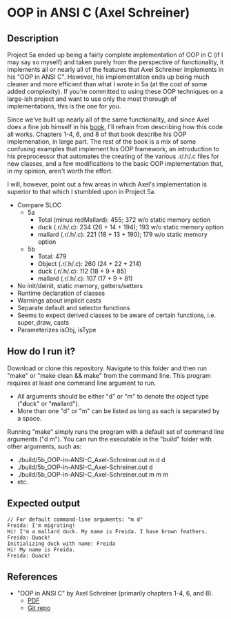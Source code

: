 # OOP in ANSI C (Axel Schreiner)

## Description

Project 5a ended up being a fairly complete implementation of OOP in C (if I may say so myself) and taken purely from the perspective of functionality, it implements all or nearly all of the features that Axel Schreiner implements in his "OOP in ANSI C". However, his implementation ends up being much cleaner and more efficient than what I wrote in 5a (at the cost of some added complexity). If you're committed to using these OOP techniques on a large-ish project and want to use only the most thorough of implementations, this is the one for you.

Since we've built up nearly all of the same functionality, and since Axel does a fine job himself in his [book](https://www.cs.rit.edu/~ats/books/ooc.pdf), I'll refrain from describing how this code all works. Chapters 1-4, 6, and 8 of that book describe his OOP implemenation, in large part. The rest of the book is a mix of some confusing examples that implement his OOP framework, an introduction to his preprocessor that automates the creating of the various .r/.h/.c files for new classes, and a few modifications to the basic OOP implementation that, in my opinion, aren't worth the effort.

I will, however, point out a few areas in which Axel's implementation is superior to that which I stumbled upon in Project 5a.

- Compare SLOC
    - 5a
        - Total (minus redMallard): 455; 372 w/o static memory option
        - duck (.r/.h/.c): 234 (26 + 14 + 194); 193 w/o static memory option
        - mallard (.r/.h/.c): 221 (18 + 13 + 190); 179 w/o static memory option
    - 5b
        - Total: 479
        - Object (.r/.h/.c): 260 (24 + 22 + 214)
        - duck (.r/.h/.c): 112 (18 + 9 + 85)
        - mallard (.r/.h/.c): 107 (17 + 9 + 81)
- No init/deinit, static memory, getters/setters
- Runtime declaration of classes
- Warnings about implicit casts
- Separate default and selector functions
- Seems to expect derived classes to be aware of certain functions, i.e. super_draw, casts
- Parameterizes isObj, isType

## How do I run it?

Download or clone this repository. Navigate to this folder and then run "make" or "make clean && make" from the command line. This program requires at least one command line argument to run.
- All arguments should be either "d" or "m" to denote the object type ("**d**uck" or "**m**allard").
- More than one "d" or "m" can be listed as long as each is separated by a space.

Running "make" simply runs the program with a default set of command line arguments ("d m"). You can run the executable in the "build" folder with other arguments, such as:
- ./build/5b_OOP-in-ANSI-C_Axel-Schreiner.out m d d
- ./build/5b_OOP-in-ANSI-C_Axel-Schreiner.out d
- ./build/5b_OOP-in-ANSI-C_Axel-Schreiner.out m m m
- etc.

## Expected output

```
// For default command-line arguments: "m d"
Freida: I'm migrating!
Hi! I'm a mallard duck. My name is Freida. I have brown feathers.
Freida: Quack!
Initializing duck with name: Freida
Hi! My name is Freida.
Freida: Quack!
```

## References
- "OOP in ANSI C" by Axel Schreiner (primarily chapters 1-4, 6, and 8).
    - [PDF](https://www.cs.rit.edu/~ats/books/ooc.pdf)
    - [Git repo](https://github.com/shichao-an/ooc)